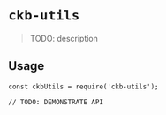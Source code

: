 # `ckb-utils`

> TODO: description

## Usage

```
const ckbUtils = require('ckb-utils');

// TODO: DEMONSTRATE API
```
